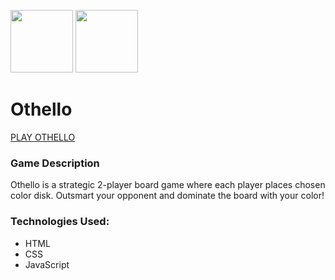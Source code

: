 <p float="left">
  <img src="https://i.imgur.com/8iHKRqR.png" width="100" />
  <img src="https://i.imgur.com/gzVUFhb.png" width="100" /> 
</p>

# Othello

[PLAY OTHELLO](https://mymy209.github.io/Othello/)

### Game Description
Othello is a strategic 2-player board game where each player places chosen color disk.
Outsmart your opponent and dominate the board with your color!

### Technologies Used:
- HTML
- CSS
- JavaScript




